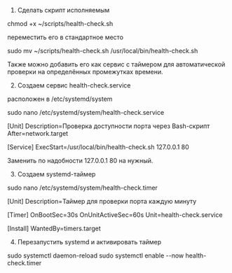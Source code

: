 1. Сделать скрипт исполняемым


chmod +x ~/scripts/health-check.sh

переместить его в стандартное место

sudo mv ~/scripts/health-check.sh /usr/local/bin/health-check.sh

Также можно добавить его как сервис с таймером для автоматической проверки на определённых промежутках времени.

2. Создаем сервис health-check.service

расположен в /etc/systemd/system

sudo nano /etc/systemd/system/health-check.service

[Unit]
Description=Проверка доступности порта через Bash-скрипт
After=network.target

[Service]
ExecStart=/usr/local/bin/health-check.sh 127.0.0.1 80

Заменить по надобности 127.0.0.1 80 на нужный.


3. Создаем systemd-таймер

sudo nano /etc/systemd/system/health-check.timer


[Unit]
Description=Таймер для проверки порта каждую минуту

[Timer]
OnBootSec=30s
OnUnitActiveSec=60s
Unit=health-check.service

[Install]
WantedBy=timers.target

4. Перезапустить systemd и активировать таймер

sudo systemctl daemon-reload
sudo systemctl enable --now health-check.timer